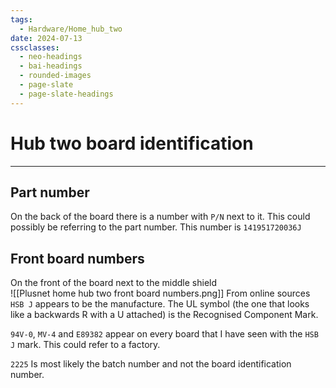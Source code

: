 ```yaml
---
tags:
  - Hardware/Home_hub_two
date: 2024-07-13
cssclasses:
  - neo-headings
  - bai-headings
  - rounded-images
  - page-slate
  - page-slate-headings
---
```

# Hub two board identification

***
## Part number
On the back of the board there is a number with `P/N` next to it. This could possibly be referring to the part number. This number is `141951720036J`
## Front board numbers
On the front of the board next to the middle shield  
![[Plusnet home hub two front board numbers.png]]
From online sources `HSB J` appears to be the manufacture. The UL symbol (the one that looks like a backwards R with a U attached) is the Recognised Component Mark.

`94V-0`, `MV-4` and `E89382` appear on every board that I have seen with the `HSB J` mark. This could refer to a factory.

`2225` Is most likely the batch number and not the board identification number.
